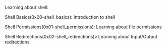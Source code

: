 Learning about shell:

Shell Basics(0x00-shell_basics): Introduction to shell

Shell Permissions(0x01-shell_permissions): Learning about file permissions

Shell Redirections(0x02-shell_redirections)v Learning about Input/Output redirections
